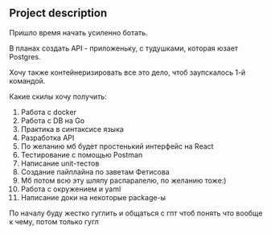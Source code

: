 ## Project description 

Пришло время начать усиленно ботать.

В планах создать API - приложеньку, с тудушками, которая юзает Postgres.

Хочу также контейнеризировать все это дело, чтоб заупскалось 1-й командой.

Какие скилы хочу получить:
1) Работа с docker 
2) Работа с DB на Go
3) Практика в синтаксисе языка
4) Разработка API
5) По желанию мб будет простенький интерфейс на React
6) Тестирование с помощью Postman
7) Написание unit-тестов
8) Создание пайплайна по заветам Фетисова
9) Мб потом всю эту шляпу распаралелю, по желанию тоже:)
10) Работа с окружением и yaml
11) Написание доки на некоторые package-ы

По началу буду жестко гуглить и общаться с гпт чтоб понять что вообще к чему, потом только гугл